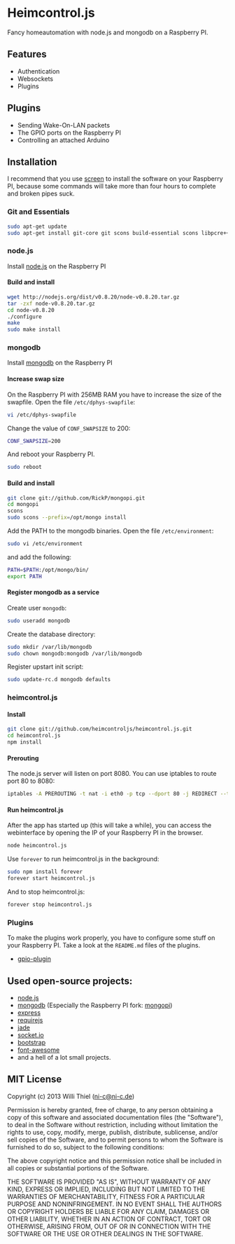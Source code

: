 # Heimcontrol.js

Fancy homeautomation with node.js and mongodb on a Raspberry PI.

## Features

- Authentication
- Websockets
- Plugins

## Plugins

- Sending Wake-On-LAN packets
- The GPIO ports on the Raspberry PI
- Controlling an attached Arduino

## Installation

I recommend that you use [screen](http://linux.die.net/man/1/screen) to install the software on your Raspberry PI, because some commands will take more than four hours to complete and broken pipes suck.

### Git and Essentials

````bash
sudo apt-get update
sudo apt-get install git-core git scons build-essential scons libpcre++-dev xulrunner-dev libboost-dev libboost-program-options-dev libboost-thread-dev libboost-filesystem-dev
````

### node.js

Install [node.js](http://nodejs.org/) on the Raspberry PI

#### Build and install

````bash
wget http://nodejs.org/dist/v0.8.20/node-v0.8.20.tar.gz
tar -zxf node-v0.8.20.tar.gz
cd node-v0.8.20
./configure
make
sudo make install
```` 

### mongodb

Install [mongodb](http://www.mongodb.org/) on the Raspberry PI

#### Increase swap size

On the Raspberry PI with 256MB RAM you have to increase the size of the swapfile. Open the file `/etc/dphys-swapfile`:

````bash
vi /etc/dphys-swapfile
````

Change the value of `CONF_SWAPSIZE` to 200:

````bash
CONF_SWAPSIZE=200
````

And reboot your Raspberry PI.

````bash
sudo reboot
````

#### Build and install

````bash
git clone git://github.com/RickP/mongopi.git
cd mongopi
scons
sudo scons --prefix=/opt/mongo install
```` 

Add the PATH to the mongodb binaries. Open the file `/etc/environment`:

````bash
sudo vi /etc/environment
````

and add the following:

````bash
PATH=$PATH:/opt/mongo/bin/
export PATH
````

#### Register mongodb as a service

Create user `mongodb`:

````bash
sudo useradd mongodb
````

Create the database directory:

````bash
sudo mkdir /var/lib/mongodb
sudo chown mongodb:mongodb /var/lib/mongodb
```` 

Register upstart init script:

````bash
sudo update-rc.d mongodb defaults
````

### heimcontrol.js

#### Install

````bash
git clone git://github.com/heimcontroljs/heimcontrol.js.git
cd heimcontrol.js
npm install
````

#### Prerouting

The node.js server will listen on port 8080. You can use iptables to route port 80 to 8080:

````bash
iptables -A PREROUTING -t nat -i eth0 -p tcp --dport 80 -j REDIRECT --to-port 8080
````

#### Run heimcontrol.js

After the app has started up (this will take a while), you can access the webinterface by opening the IP of your Raspberry PI in the browser.

````bash
node heimcontrol.js
````

Use `forever` to run heimcontrol.js in the background:

````bash
sudo npm install forever
forever start heimcontrol.js
````

And to stop heimcontrol.js:

````bash
forever stop heimcontrol.js
````

### Plugins

To make the plugins work properly, you have to configure some stuff on your Raspberry PI. Take a look at the `README.md` files of the plugins.

 - [gpio-plugin](https://github.com/heimcontroljs/plugin-gpio/blob/master/README.md#heimcontrol-gpio)


## Used open-source projects:

- [node.js](https://github.com/joyent/node)
- [mongodb](https://github.com/mongodb/mongo) (Especially the Raspberry PI fork: [mongopi](https://github.com/RickP/mongopi))
- [express](https://github.com/visionmedia/express)
- [requirejs](https://github.com/jrburke/requirejs)
- [jade](https://github.com/visionmedia/jade)
- [socket.io](https://github.com/LearnBoost/socket.io)
- [bootstrap](https://github.com/twitter/bootstrap)
- [font-awesome](https://github.com/FortAwesome/Font-Awesome)
- and a hell of a lot small projects.

## MIT License

Copyright (c) 2013 Willi Thiel (ni-c@ni-c.de)

Permission is hereby granted, free of charge, to any person obtaining a copy
of this software and associated documentation files (the "Software"), to deal
in the Software without restriction, including without limitation the rights
to use, copy, modify, merge, publish, distribute, sublicense, and/or sell
copies of the Software, and to permit persons to whom the Software is
furnished to do so, subject to the following conditions:

The above copyright notice and this permission notice shall be included in
all copies or substantial portions of the Software.

THE SOFTWARE IS PROVIDED "AS IS", WITHOUT WARRANTY OF ANY KIND, EXPRESS OR
IMPLIED, INCLUDING BUT NOT LIMITED TO THE WARRANTIES OF MERCHANTABILITY,
FITNESS FOR A PARTICULAR PURPOSE AND NONINFRINGEMENT. IN NO EVENT SHALL
THE AUTHORS OR COPYRIGHT HOLDERS BE LIABLE FOR ANY CLAIM, DAMAGES OR OTHER
LIABILITY, WHETHER IN AN ACTION OF CONTRACT, TORT OR OTHERWISE, ARISING FROM,
OUT OF OR IN CONNECTION WITH THE SOFTWARE OR THE USE OR OTHER DEALINGS IN THE
SOFTWARE.
